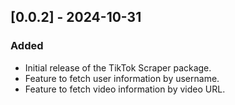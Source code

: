 ## [0.0.2] - 2024-10-31
### Added
- Initial release of the TikTok Scraper package.
- Feature to fetch user information by username.
- Feature to fetch video information by video URL.
